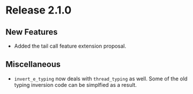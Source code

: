 # Release 2.1.0

## New Features
- Added the tail call feature extension proposal.

## Miscellaneous
- `invert_e_typing` now deals with `thread_typing` as well. Some of the old typing inversion code can be simplfied as a result.